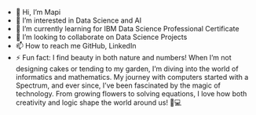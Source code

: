 - 👋 Hi, I’m Mapi
- 👀 I’m interested in Data Science and AI
- 🌱 I’m currently learning for IBM Data Science Professional Certificate
- 💞️ I’m looking to collaborate on Data Science Projects
- 📫 How to reach me GitHub, LinkedIn
- ⚡ Fun fact: I find beauty in both nature and numbers! When I’m not designing cakes or tending to my garden, I’m diving into the world of informatics and mathematics. My journey with computers started with a Spectrum, and ever since, I’ve been fascinated by the magic of technology. From growing flowers to solving equations, I love how both creativity and logic shape the world around us! 🎂💻


<!---
MapiAI/MapiAI is a ✨ special ✨ repository because its `README.md` (this file) appears on your GitHub profile.
You can click the Preview link to take a look at your changes.
--->
